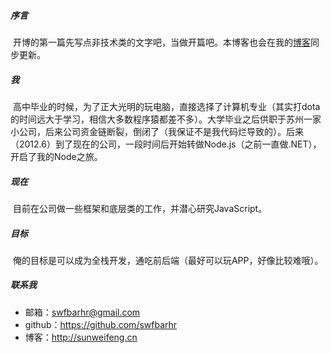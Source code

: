 ##### 序言
&nbsp;开博的第一篇先写点非技术类的文字吧，当做开篇吧。本博客也会在我的[博客](http://sunweifeng.cn)同步更新。
##### 我
&nbsp;高中毕业的时候，为了正大光明的玩电脑，直接选择了计算机专业（其实打dota的时间远大于学习，相信大多数程序猿都差不多）。大学毕业之后供职于苏州一家小公司，后来公司资金链断裂，倒闭了（我保证不是我代码烂导致的）。后来（2012.6）到了现在的公司，一段时间后开始转做Node.js（之前一直做.NET），开启了我的Node之旅。
##### 现在
&nbsp;目前在公司做一些框架和底层类的工作，并潜心研究JavaScript。
##### 目标
&nbsp;俺的目标是可以成为全栈开发，通吃前后端（最好可以玩APP，好像比较难哦）。
##### 联系我
+  邮箱：swfbarhr@gmail.com
+  github：https://github.com/swfbarhr
+  博客：http://sunweifeng.cn
